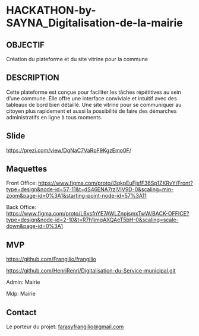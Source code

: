 # HACKATHON-by-SAYNA_Digitalisation-de-la-mairie

## OBJECTIF
Création du plateforme et du site vitrine pour la commune

## DESCRIPTION
Cette plateforme est conçue pour faciliter les tâches répétitives au sein d’une commune. Elle offre une interface conviviale et intuitif avec des tableaux de bord bien détaillé.
Une site vitrine pour se communiquer au citoyen plus rapidement et aussi la possibilité de faire des démarches administratifs en ligne à tous moments.

## Slide
https://prezi.com/view/DqNaC7VaRpF9KgzEmo0F/

## Maquettes
Front Office:
https://www.figma.com/proto/l3qkpEuFjsfF36Sp1ZKRvY/Front?type=design&node-id=57-11&t=dS46ENA7rzjVIV9D-0&scaling=min-zoom&page-id=0%3A1&starting-point-node-id=57%3A11

Back Office:
https://www.figma.com/proto/L6vsfnYE7AWLZnpjsmxTwW/BACK-OFFICE?type=design&node-id=2-10&t=R7h1imgAXQAeT5bH-0&scaling=scale-down&page-id=0%3A1

## MVP
https://github.com/Frangilio/frangilio

https://github.com/HenriRenri/Digitalisation-du-Service-municipal.git

Admin: Mairie

Mdp: Mairie

## Contact
Le porteur du projet: farasyfrangilio@gmail.com



